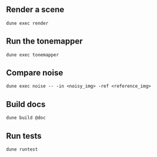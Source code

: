 ## Render a scene
`dune exec render`

## Run the tonemapper
`dune exec tonemapper`

## Compare noise
`dune exec noise -- -in <noisy_img> -ref <reference_img>`

## Build docs
`dune build @doc`

## Run tests
`dune runtest`